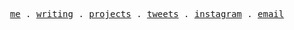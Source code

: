 <p align="center">
  <samp>
    <a href="https://hisamafahri.com/about">me</a> .
    <a href="https://hisamafahri.com/">writing</a> .
    <a href="https://hisamafahri.com/project">projects</a> .
    <a href="https://twitter.com/hisamafahri">tweets</a> .
    <a href="https://instagram.com/hisamafahri">instagram</a> .
    <a href="mailto:me@hisamafahri.com">email</a>
  </samp>
</p>
